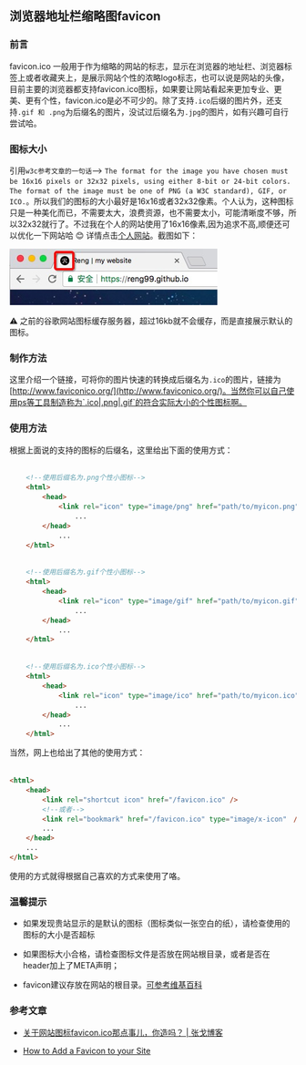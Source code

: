 ## 浏览器地址栏缩略图favicon

### 前言

favicon.ico 一般用于作为缩略的网站的标志，显示在浏览器的地址栏、浏览器标签上或者收藏夹上，是展示网站个性的浓略logo标志，也可以说是网站的头像，目前主要的浏览器都支持favicon.ico图标，如果要让网站看起来更加专业、更美、更有个性，favicon.ico是必不可少的。除了支持`.ico`后缀的图片外，还支持`.gif 和 .png`为后缀名的图片，没试过后缀名为`.jpg`的图片，如有兴趣可自行尝试哈。

### 图标大小

引用`w3c参考文章的一句话`--> `The format for the image you have chosen must be 16x16 pixels or 32x32 pixels, using either 8-bit or 24-bit colors. The format of the image must be one of PNG (a W3C standard), GIF, or ICO.`。所以我们的图标的大小最好是16x16或者32x32像素。个人认为，这种图标只是一种美化而已，不需要太大，浪费资源，也不需要太小，可能清晰度不够，所以32x32就行了。不过我在个人的网站使用了16x16像素,因为追求不高,顺便还可以优化一下网站哈 :blush: 详情点击[个人网站](https://reng99.github.io/)。截图如下：

![my_website_favicon](./imgs/my_website_favicon.png)

⚠️ 之前的谷歌网站图标缓存服务器，超过16kb就不会缓存，而是直接展示默认的图标。

### 制作方法

这里介绍一个链接，可将你的图片快速的转换成后缀名为`.ico`的图片，链接为[http://www.faviconico.org/](http://www.faviconico.org/)。当然你可以自己使用ps等工具制造称为`.ico|.png|.gif`的符合实际大小的个性图标啊。


### 使用方法

根据上面说的支持的图标的后缀名，这里给出下面的使用方式：


```html

    <!--使用后缀名为.png个性小图标-->
    <html>
        <head>
            <link rel="icon" type="image/png" href="path/to/myicon.png">
                ...
        </head>
            ...
    </html>

```

```html

    <!--使用后缀名为.gif个性小图标-->
    <html>
        <head>
            <link rel="icon" type="image/gif" href="path/to/myicon.gif">
                ...
        </head>
            ...
    </html>

```

```html

    <!--使用后缀名为.ico个性小图标-->
    <html>
        <head>
            <link rel="icon" type="image/ico" href="path/to/myicon.ico">
                ...
        </head>
            ...
    </html>

```

当然，网上也给出了其他的使用方式：

```html

<html>
    <head>
        <link rel="shortcut icon" href="/favicon.ico" />
        <!--或者-->
        <link rel="bookmark" href="/favicon.ico" type="image/x-icon"　/>
        ...
    </head>
    ...
</html>

```

使用的方式就得根据自己喜欢的方式来使用了咯。

### 温馨提示

- 如果发现贵站显示的是默认的图标（图标类似一张空白的纸），请检查使用的图标的大小是否超标

- 如果图标大小合格，请检查图标文件是否放在网站根目录，或者是否在header加上了META声明；

- favicon建议存放在网站的根目录。[可参考维基百科](https://en.wikipedia.org/wiki/Favicon)

### 参考文章

- [关于网站图标favicon.ico那点事儿，你造吗？ | 张戈博客](https://zhangge.net/4344.html) 

- [How to Add a Favicon to your Site](https://www.w3.org/2005/10/howto-favicon)
